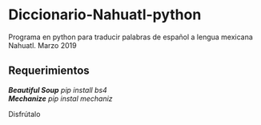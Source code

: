 # Diccionario-Nahuatl-python
Programa en python para traducir palabras de español a lengua mexicana Nahuatl. 
Marzo 2019

## Requerimientos

_**Beautiful Soup** 
pip install bs4                                                                    
**Mechanize**
pip instal mechaniz_

Disfrútalo
